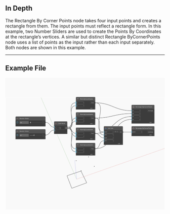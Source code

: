 <!--- Autodesk.DesignScript.Geometry.Rectangle.ByCornerPoints(p1, p2, p3, p4) --->
<!--- OPQ3MDKAFIBB5WD3XJ65RI5GHYZKCQG4WU3XBCFBOP526FMMNPZQ --->
## In Depth
The Rectangle By Corner Points node takes four input points and creates a rectangle from them. The input points must reflect a rectangle form. In this example, two Number Sliders are used to create the Points By Coordinates at the rectangle’s vertices. A similar but distinct Rectangle ByCornerPoints node uses a list of points as the input rather than each input separately. Both nodes are shown in this example.
___
## Example File

![ByCornerPoints (p1, p2, p3, p4)](./OPQ3MDKAFIBB5WD3XJ65RI5GHYZKCQG4WU3XBCFBOP526FMMNPZQ_img.jpg)

